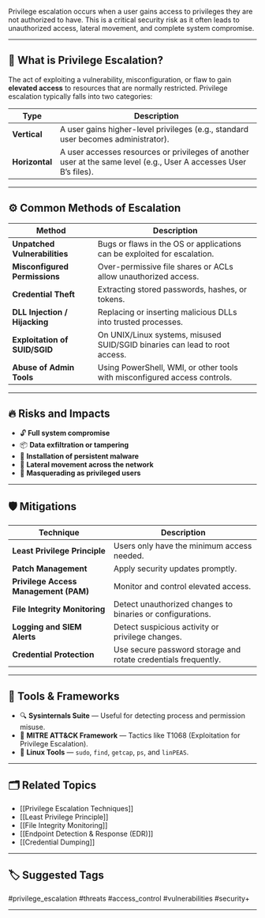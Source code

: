 Privilege escalation occurs when a user gains access to privileges they are not authorized to have. This is a critical security risk as it often leads to unauthorized access, lateral movement, and complete system compromise.

---

## 🧠 What is Privilege Escalation?

The act of exploiting a vulnerability, misconfiguration, or flaw to gain **elevated access** to resources that are normally restricted. Privilege escalation typically falls into two categories:

| Type              | Description |
|-------------------|-------------|
| **Vertical**       | A user gains higher-level privileges (e.g., standard user becomes administrator). |
| **Horizontal**     | A user accesses resources or privileges of another user at the same level (e.g., User A accesses User B’s files). |

---

## ⚙️ Common Methods of Escalation

| Method                            | Description |
|----------------------------------|-------------|
| **Unpatched Vulnerabilities**     | Bugs or flaws in the OS or applications can be exploited for escalation. |
| **Misconfigured Permissions**     | Over-permissive file shares or ACLs allow unauthorized access. |
| **Credential Theft**              | Extracting stored passwords, hashes, or tokens. |
| **DLL Injection / Hijacking**     | Replacing or inserting malicious DLLs into trusted processes. |
| **Exploitation of SUID/SGID**     | On UNIX/Linux systems, misused SUID/SGID binaries can lead to root access. |
| **Abuse of Admin Tools**          | Using PowerShell, WMI, or other tools with misconfigured access controls. |

---

## 🔥 Risks and Impacts

- 🔓 **Full system compromise**
- 📦 **Data exfiltration or tampering**
- 🐛 **Installation of persistent malware**
- 🧩 **Lateral movement across the network**
- 🧍 **Masquerading as privileged users**

---

## 🛡 Mitigations

| Technique                      | Description |
|-------------------------------|-------------|
| **Least Privilege Principle** | Users only have the minimum access needed. |
| **Patch Management**          | Apply security updates promptly. |
| **Privilege Access Management (PAM)** | Monitor and control elevated access. |
| **File Integrity Monitoring** | Detect unauthorized changes to binaries or configurations. |
| **Logging and SIEM Alerts**   | Detect suspicious activity or privilege changes. |
| **Credential Protection**     | Use secure password storage and rotate credentials frequently. |

---

## 🧰 Tools & Frameworks

- 🔍 **Sysinternals Suite** — Useful for detecting process and permission misuse.
- 📡 **MITRE ATT&CK Framework** — Tactics like T1068 (Exploitation for Privilege Escalation).
- 🐚 **Linux Tools** — `sudo`, `find`, `getcap`, `ps`, and `linPEAS`.

---

## 🗂 Related Topics

- [[Privilege Escalation Techniques]]
- [[Least Privilege Principle]]
- [[File Integrity Monitoring]]
- [[Endpoint Detection & Response (EDR)]]
- [[Credential Dumping]]

---

## 🏷 Suggested Tags

#privilege_escalation #threats #access_control #vulnerabilities #security+

---
